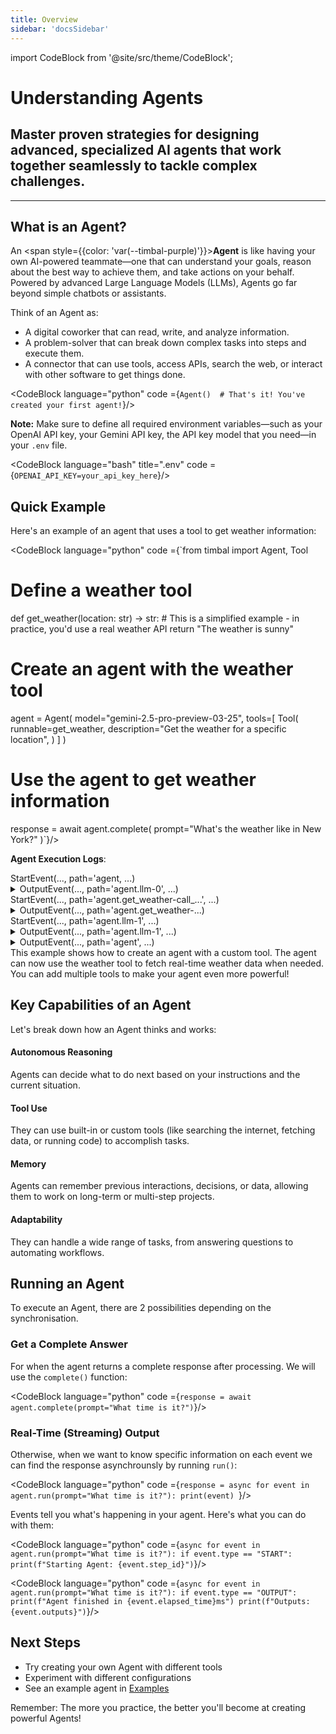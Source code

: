 ```yaml
---
title: Overview
sidebar: 'docsSidebar'
---
```

import CodeBlock from '@site/src/theme/CodeBlock';


# Understanding Agents
<h2 className="subtitle" style={{marginTop: '-17px', fontSize: '1.1rem', fontWeight: 'normal'}}>
Master proven strategies for designing advanced, specialized AI agents that work together seamlessly to tackle complex challenges.
</h2>

---

## What is an Agent?

An <span style={{color: 'var(--timbal-purple)'}}><strong>Agent</strong></span> is like having your own AI-powered teammate—one that can understand your goals, reason about the best way to achieve them, and take actions on your behalf. Powered by advanced Large Language Models (LLMs), Agents go far beyond simple chatbots or assistants.

Think of an Agent as:

- A digital coworker that can read, write, and analyze information.
- A problem-solver that can break down complex tasks into steps and execute them.
- A connector that can use tools, access APIs, search the web, or interact with other software to get things done.

<CodeBlock language="python" code ={`Agent()  # That's it! You've created your first agent!`}/>

**Note:** Make sure to define all required environment variables—such as your OpenAI API key, your Gemini API key, the API key model that you need—in your `.env` file.

<CodeBlock language="bash" title=".env" code ={`OPENAI_API_KEY=your_api_key_here`}/>

## Quick Example

Here's an example of an agent that uses a tool to get weather information:

<CodeBlock language="python" code ={`from timbal import Agent, Tool

# Define a weather tool
def get_weather(location: str) -> str:
    # This is a simplified example - in practice, you'd use a real weather API
    return "The weather is sunny"

# Create an agent with the weather tool
agent = Agent(
    model="gemini-2.5-pro-preview-03-25",
    tools=[
        Tool(
            runnable=get_weather,
            description="Get the weather for a specific location",
        )
    ]
)

# Use the agent to get weather information
response = await agent.complete(
    prompt="What's the weather like in New York?"
)`}/>

 **Agent Execution Logs**:

<div className="log-step-static">
  StartEvent(..., path='agent, ...)
</div>

<details className="log-step-collapsible">
<summary>
  OutputEvent(..., path='agent.llm-0', ...)
</summary>
<CodeBlock language="bash" code={`OutputEvent(...,
    path='agent.llm-0', 
    input={
      'messages': [
        Message(
          role=user,
          content=[TextContent(
            type='text', 
            text="What's the weather like in New York?"
          )]
        )
      ], 
      'tools': [{
        'type': 'function', 
        'function': {
          'name': 'get_weather',
          'description': 'Get the weather for a specific location',
          'parameters': {
            'properties': {'location': {'title': 'Location', 'type': 'string'}}, 
            'required': ['location'],
            ...
          }
        }
      }], 
      'model': 'gpt-4',
      ...
    },
    output=Message(
      role=assistant,
      content=[ToolUseContent(
        type='tool_use', 
        id='...', 
        name='get_weather', 
        input={'location': 'New York'}
      )]
    ), ...)
`}/>
</details>

<div className="log-step-static">
  StartEvent(..., path='agent.get_weather-call_...', ...)
</div>

<details className="log-step-collapsible">
<summary>
  OutputEvent(..., path='agent.get_weather-...)
</summary>
<CodeBlock language="bash" code={`OutputEvent(...,
    path='agent.get_weather-...',
    input={'location': 'New York'},
    output=Message(
      role=user,
      content=[TextContent(type='text', text='The weather is sunny')]
    ), ...)`}/>
</details>

<div className="log-step-static">
  StartEvent(..., path='agent.llm-1', ...)
</div>

<details className="log-step-collapsible">
<summary>
  OutputEvent(..., path='agent.llm-1', ...)
</summary>
<CodeBlock language="bash" code={`OutputEvent(...,
    path='agent.llm-1', 
    input={
      'messages': [
        Message(
          role=user, 
          content=[TextContent(
            type='text',
            text="What's the weather like in New York?"
          )]
        ), 
        Message(
          role=assistant, 
          content=[ToolUseContent(
            type='tool_use',
            id='...',
            name='get_weather',
            input={'location': 'New York'}
          )]
        ),
        Message(
          role=user, 
          content=[ToolResultContent(
            type='tool_result', 
            id='call_...', 
            content=[TextContent(type='text', text='The weather is sunny')]
          )]
        )
      ],
      'tools': [{
        'type': 'function', 
        'function': {
          'name': 'get_weather',
          'description': 'Get the weather for a specific location',
          'parameters': {
            'properties': {'location': {'title': 'Location', 'type': 'string'}},
            'required': ['location'],
            ...
          }
        }
      }], 
      'model': 'gpt-4',
      ...
    },
    output=Message(
      role=assistant, 
      content=[TextContent(
        type='text',
        text='The weather in New York is sunny.'
      )]
    ),...)`}/>
</details>

<details className="log-step-collapsible">
<summary>
  OutputEvent(..., path='agent', ...)
</summary>
<CodeBlock language="bash" code={`OutputEvent(...,
    path='agent',
    input={
      'prompt': {
        'role': 'user', 
        'content': [{
          'type': 'text',
          'text': "What's the weather like in New York?"
        }]
      }
    },
    output=Message(
      role=assistant, 
      content=[TextContent(
        type='text',
        text='The weather in New York is sunny.'
      )]
    ), ...)
`}/>
</details>

<div style={{marginTop: '2rem'}}>
This example shows how to create an agent with a custom tool. The agent can now use the weather tool to fetch real-time weather data when needed. You can add multiple tools to make your agent even more powerful!
</div>

## Key Capabilities of an Agent

Let's break down how an Agent thinks and works:

<div className="timeline">
<div className="timeline-item">
<div className="timeline-content">

<h4>Autonomous Reasoning</h4>
Agents can decide what to do next based on your instructions and the current situation.

</div>
</div>

<div className="timeline-item">
<div className="timeline-content">

<h4>Tool Use</h4>
They can use built-in or custom tools (like searching the internet, fetching data, or running code) to accomplish tasks.

</div>
</div>

<div className="timeline-item">
<div className="timeline-content">

<h4>Memory</h4>
Agents can remember previous interactions, decisions, or data, allowing them to work on long-term or multi-step projects.

</div>
</div>

<div className="timeline-item">
<div className="timeline-content">

<h4>Adaptability</h4>
They can handle a wide range of tasks, from answering questions to automating workflows.

</div>
</div>
</div>

<style>{`
.timeline {
  display: flex;
  align-items: center;
  margin: 1rem 0;
  overflow-x: auto;
  padding: 0.5rem;
}

.timeline-item {
  width: 180px;
  text-align: left;
  padding: 0.5rem;
  background: var(--ifm-background-color);
  border-radius: 6px;
  box-shadow: 0 1px 3px rgba(0,0,0,0.1);
  display: flex;
  flex-direction: column;
  justify-content: center;
}

.timeline-connector {
  color: var(--ifm-color-primary);
  font-size: 1.2rem;
  padding: 0 0.5rem;
}

.timeline-content {
  padding: 0.5rem;
  height: 100%;
  display: flex;
  flex-direction: column;
  justify-content: center;
}

.timeline-content h3 {
  margin-bottom: 0.25rem;
  font-size: 1rem;
}

.timeline-content ul {
  list-style: disc;
  padding-left: 1.2em;
  margin: 0;
}

.timeline-content li {
  margin: 0.15rem 0;
  font-size: 0.85rem;
}

.timeline-content h4 {
  color: var(--ifm-color-primary);
  font-weight: bold;
  margin-bottom: 0.5em;
  margin-top: 0;
}
`}</style>


## Running an Agent

To execute an Agent, there are 2 possibilities depending on the synchronisation.

### Get a Complete Answer

For when the agent returns a complete response after processing. We will use the `complete()` function:

<CodeBlock language="python" code ={`response = await agent.complete(prompt="What time is it?")`}/>

### Real-Time (Streaming) Output

Otherwise, when we want to know specific information on each event we can find the response asynchrounsly by running `run()`:

<CodeBlock language="python" code ={`response = async for event in agent.run(prompt="What time is it?"):
    print(event) `}/>

Events tell you what's happening in your agent. Here's what you can do with them:

<CodeBlock language="python" code ={`async for event in agent.run(prompt="What time is it?"):
    if event.type == "START":
        print(f"Starting Agent: {event.step_id}")`}/>

<CodeBlock language="python" code ={`async for event in agent.run(prompt="What time is it?"):
    if event.type == "OUTPUT":
        print(f"Agent finished in {event.elapsed_time}ms")
        print(f"Outputs: {event.outputs}")`}/>


## Next Steps

- Try creating your own Agent with different tools
- Experiment with different configurations
- See an example agent in [Examples](/examples)

Remember: The more you practice, the better you'll become at creating powerful Agents!
